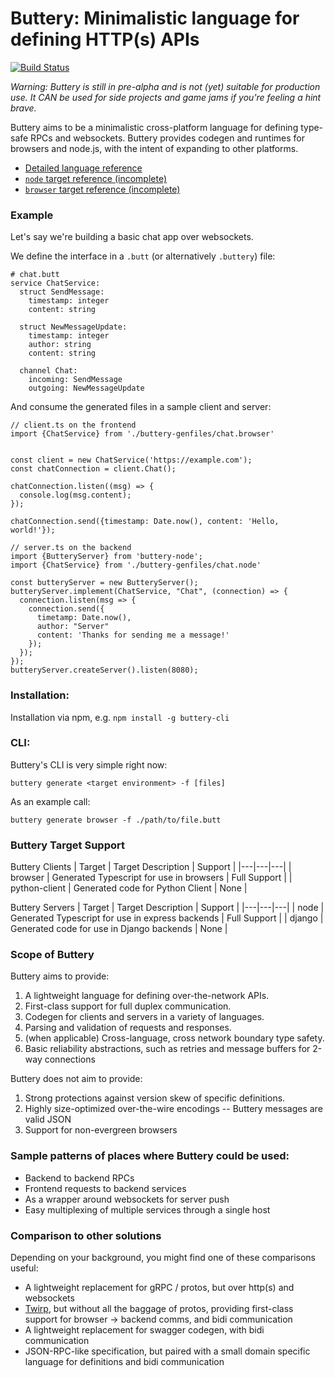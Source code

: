 # Buttery: Minimalistic language for defining HTTP(s) APIs

[![Build Status](https://travis-ci.com/evinism/buttery.svg?branch=master)](https://travis-ci.com/evinism/buttery)

_Warning: Buttery is still in pre-alpha and is not (yet) suitable for production use. It CAN be used for side projects and game jams if you're feeling a hint brave._

Buttery aims to be a minimalistic cross-platform language for defining type-safe RPCs and websockets. Buttery provides codegen and runtimes for browsers and node.js, with the intent of expanding to other platforms.

- [Detailed language reference](docs/language-reference.md)
- [`node` target reference (incomplete)](docs/buttery-node.md)
- [`browser` target reference (incomplete)](docs/buttery-browser.md)

### Example

Let's say we're building a basic chat app over websockets.

We define the interface in a `.butt` (or alternatively `.buttery`) file:

```
# chat.butt
service ChatService:
  struct SendMessage:
    timestamp: integer
    content: string

  struct NewMessageUpdate:
    timestamp: integer
    author: string
    content: string

  channel Chat:
    incoming: SendMessage
    outgoing: NewMessageUpdate
```

And consume the generated files in a sample client and server:

```
// client.ts on the frontend
import {ChatService} from './buttery-genfiles/chat.browser'


const client = new ChatService('https://example.com');
const chatConnection = client.Chat();

chatConnection.listen((msg) => {
  console.log(msg.content);
});

chatConnection.send({timestamp: Date.now(), content: 'Hello, world!'});

```

```
// server.ts on the backend
import {ButteryServer} from 'buttery-node';
import {ChatService} from './buttery-genfiles/chat.node'

const butteryServer = new ButteryServer();
butteryServer.implement(ChatService, "Chat", (connection) => {
  connection.listen(msg => {
    connection.send({
      timetamp: Date.now(),
      author: "Server"
      content: 'Thanks for sending me a message!'
    });
  });
});
butteryServer.createServer().listen(8080);

```

### Installation:

Installation via npm, e.g. `npm install -g buttery-cli`

### CLI:

Buttery's CLI is very simple right now:

`buttery generate <target environment> -f [files]`

As an example call:

`buttery generate browser -f ./path/to/file.butt`

### Buttery Target Support

Buttery Clients
| Target | Target Description | Support |
|---|---|---|
| browser | Generated Typescript for use in browsers | Full Support |
| python-client | Generated code for Python Client | None |

Buttery Servers
| Target | Target Description | Support |
|---|---|---|
| node | Generated Typescript for use in express backends | Full Support |
| django | Generated code for use in Django backends | None |

### Scope of Buttery

Buttery aims to provide:

1. A lightweight language for defining over-the-network APIs.
2. First-class support for full duplex communication.
3. Codegen for clients and servers in a variety of languages.
4. Parsing and validation of requests and responses.
5. (when applicable) Cross-language, cross network boundary type safety.
6. Basic reliability abstractions, such as retries and message buffers for 2-way
   connections

Buttery does not aim to provide:

1. Strong protections against version skew of specific definitions.
2. Highly size-optimized over-the-wire encodings -- Buttery messages are valid JSON
3. Support for non-evergreen browsers

### Sample patterns of places where Buttery could be used:

- Backend to backend RPCs
- Frontend requests to backend services
- As a wrapper around websockets for server push
- Easy multiplexing of multiple services through a single host

### Comparison to other solutions

Depending on your background, you might find one of these comparisons useful:

- A lightweight replacement for gRPC / protos, but over http(s) and websockets
- [Twirp](https://github.com/twitchtv/twirp), but without all the baggage of protos, providing first-class support for browser -> backend comms, and bidi communication
- A lightweight replacement for swagger codegen, with bidi communication
- JSON-RPC-like specification, but paired with a small domain specific language for definitions and bidi communication
